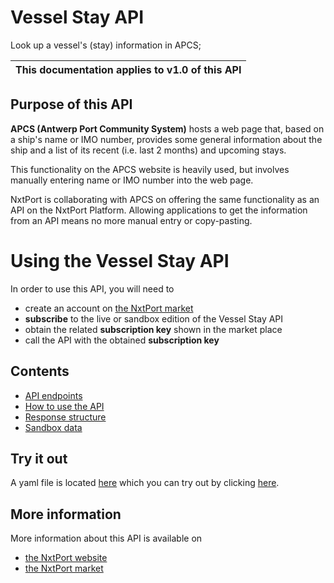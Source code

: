 # Vessel Stay API

Look up a vessel's (stay) information in APCS;

| This documentation applies to v1.0 of this API | 
| -------- |


## Purpose of this API

**APCS (Antwerp Port Community System)** hosts a web page that, based on a ship's name or IMO number, provides some general information about the ship and a list of its recent (i.e. last 2 months) and upcoming stays.

This functionality on the APCS website is heavily used, but involves manually entering name or IMO number into the web page.

NxtPort is collaborating with APCS on offering the same functionality as an API on the NxtPort Platform. Allowing applications to get the information from an API means no more manual entry or copy-pasting. 


# Using the Vessel Stay API

In order to use this API, you will need to 

* create an account on [the NxtPort market](https://market.nxtport.eu)
* **subscribe** to the live or sandbox edition of the Vessel Stay API 
* obtain the related **subscription key** shown in the market place
* call the API with the obtained **subscription key**

## Contents
* [API endpoints](./endpoints.md)
* [How to use the API](./howtousetheapi.md)
* [Response structure](./responses.md)
* [Sandbox data](./sandboxdata.md)


## Try it out

A yaml file is located [here](https://nxtport.github.io/api/vessel_stay.yaml) which you can try out by clicking [here](https://nxtport.github.io/?api=vessel_stay).
  

## More information

More information about this API is available on
* [the NxtPort website](https://www.nxtport.eu)
* [the NxtPort market](https://market.nxtport.eu)